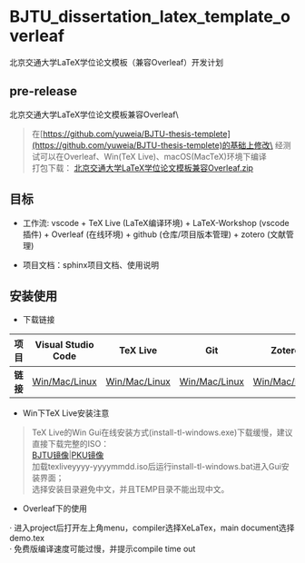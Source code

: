 # BJTU_dissertation_latex_template_overleaf
北京交通大学LaTeX学位论文模板（兼容Overleaf）开发计划

## pre-release
北京交通大学LaTeX学位论文模板兼容Overleaf\
> 在[https://github.com/yuweia/BJTU-thesis-templete](https://github.com/yuweia/BJTU-thesis-templete)的基础上修改\
经测试可以在Overleaf、Win(TeX Live)、macOS(MacTeX)环境下编译\
打包下载：
> [北京交通大学LaTeX学位论文模板兼容Overleaf.zip](https://github.com/user-attachments/files/17201796/LaTex.Overleaf.zip)

## 目标
- 工作流: vscode + TeX Live (LaTeX编译环境) + LaTeX-Workshop (vscode插件) + Overleaf (在线环境) + github (仓库/项目版本管理) + zotero (文献管理)

- 项目文档：sphinx项目文档、使用说明

## 安装使用

- 下载链接

| 项目 | Visual Studio Code | TeX Live | Git | Zotero |
|------------|------------|------------|------------|------------|
| **链接**    | [Win/Mac/Linux](https://code.visualstudio.com/download)  | [Win/Mac/Linux](https://tug.org/texlive)   | [Win/Mac/Linux](https://git-scm.com/downloads) | [Win/Mac/Linux](https://www.zotero.org) |

- Win下TeX Live安装注意

> TeX Live的Win Gui在线安装方式(install-tl-windows.exe)下载缓慢，建议直接下载完整的ISO：\
[BJTU镜像](https://mirror.bjtu.edu.cn/CTAN/systems/texlive/Images/texlive2024-20240312.iso)|[PKU镜像](https://mirrors.pku.edu.cn/ctan/systems/texlive/Images/texlive2024-20240312.iso)\
加载texliveyyyy-yyyymmdd.iso后运行install-tl-windows.bat进入Gui安装界面；\
选择安装目录避免中文，并且TEMP目录不能出现中文。

- Overleaf下的使用

· 进入project后打开左上角menu，compiler选择XeLaTex，main document选择demo.tex\
· 免费版编译速度可能过慢，并提示compile time out
